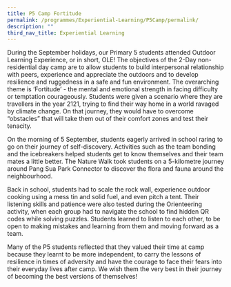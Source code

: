 ```yaml
---
title: P5 Camp Fortitude
permalink: /programmes/Experiential-Learning/P5Camp/permalink/
description: ""
third_nav_title: Experiential Learning
---
```

During the September holidays, our Primary 5 students attended Outdoor Learning Experience, or in short, OLE! The objectives of the 2-Day non-residential day camp are to allow students to build interpersonal relationship with peers, experience and appreciate the outdoors and to develop resilience and ruggedness in a safe and fun environment. The overarching theme is ‘Fortitude’ - the mental and emotional strength in facing difficulty or temptation courageously. Students were given a scenario where they are travellers in the year 2121, trying to find their way home in a world ravaged by climate change. On that journey, they would have to overcome “obstacles” that will take them out of their comfort zones and test their tenacity.

On the morning of 5 September, students eagerly arrived in school raring to go on their journey of self-discovery. Activities such as the team bonding and the icebreakers helped students get to know themselves and their team mates a little better. The Nature Walk took students on a 5-kilometre journey around Pang Sua Park Connector to discover the flora and fauna around the neighbourhood.

Back in school, students had to scale the rock wall, experience outdoor cooking using a mess tin and solid fuel, and even pitch a tent. Their listening skills and patience were also tested during the Orienteering activity, when each group had to navigate the school to find hidden QR codes while solving puzzles. Students learned to listen to each other, to be open to making mistakes and learning from them and moving forward as a team.

Many of the P5 students reflected that they valued their time at camp because they learnt to be more independent, to carry the lessons of resilience in times of adversity and have the courage to face their fears into their everyday lives after camp. We wish them the very best in their journey of becoming the best versions of themselves!